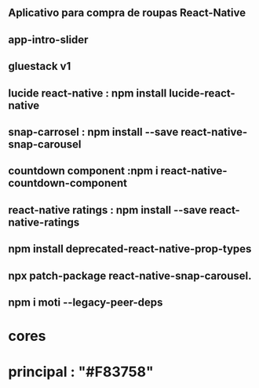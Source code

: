 ## Aplicativo para compra de roupas React-Native



## app-intro-slider
## gluestack v1
## lucide react-native : npm install lucide-react-native
## snap-carrosel : npm install --save react-native-snap-carousel
## countdown component :npm i react-native-countdown-component
## react-native ratings : npm install --save react-native-ratings
## npm install deprecated-react-native-prop-types
## npx patch-package react-native-snap-carousel.
## npm i moti --legacy-peer-deps




# cores
# principal : "#F83758"